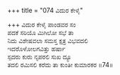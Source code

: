 +++
title = "074 ವಿದುರ ಕೇಳೈ"

+++
ವಿದುರ ಕೇಳೈ ಪಾಂಡವರ ಸಂ  
ಪದಕೆ ಸರಿಯೊ ಮಿಗಿಲೋ ಸಭೆ ತಾ  
ನಿದು ವಿಶೇಷವಲಾ ಸಮಸ್ತ ಕ್ಷತ್ರ ವಿಭವದಲಿ  
ಇದರೊಳೋಲಗವಿತ್ತು ಹರ್ಷಾ  
ಸ್ಪದರು ಕುರು ನೃಪರಲಿ ಸುಖ ದ್ಯೂ  
ತದಲಿ ರಮಿಸಲಿ ಕರೆದು ತಾ ಕುಂತೀ ಕುಮಾರಕರ     ॥74॥